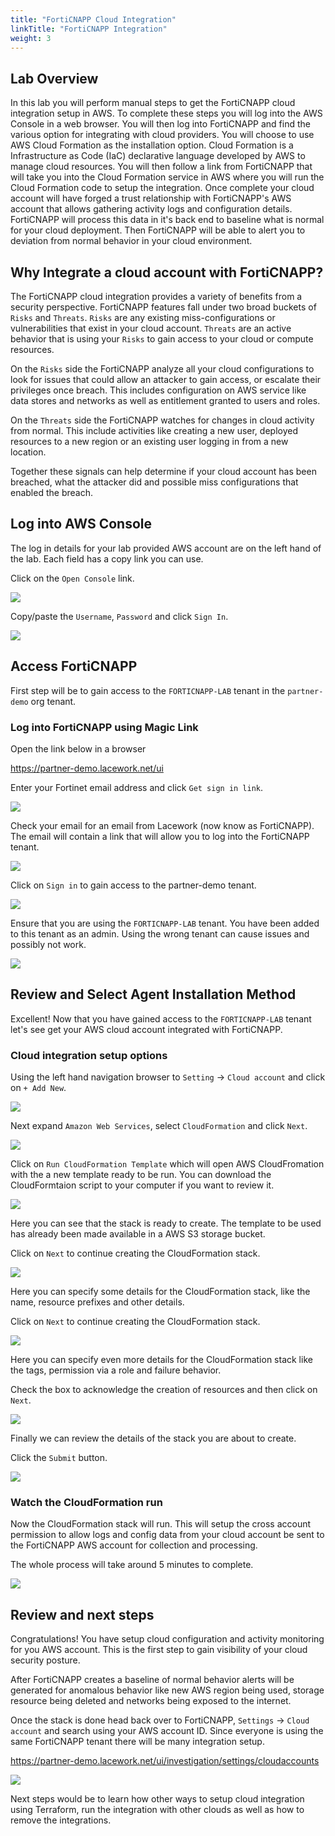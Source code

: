 ```yaml
---
title: "FortiCNAPP Cloud Integration"
linkTitle: "FortiCNAPP Integration"
weight: 3
---
```

## Lab Overview

In this lab you will perform manual steps to get the FortiCNAPP cloud integration setup in AWS. To complete these steps you will log into the AWS Console in a web browser.  You will then log into FortiCNAPP and find the various option for integrating with cloud providers.  You will choose to use AWS Cloud Formation as the installation option.  Cloud Formation is a Infrastructure as Code (IaC) declarative language developed by AWS to manage cloud resources. You will then follow a link from FortiCNAPP that will take you into the Cloud Formation service in AWS where you will run the Cloud Formation code to setup the integration.  Once complete your cloud account will have forged a trust relationship with FortiCNAPP's AWS account that allows gathering activity logs and configuration details.  FortiCNAPP will process this data in it's back end to baseline what is normal for your cloud deployment.  Then FortiCNAPP will be able to alert you to deviation from normal behavior in your cloud environment.

## Why Integrate a cloud account with FortiCNAPP?

The FortiCNAPP cloud integration provides a variety of benefits from a security perspective. FortiCNAPP features fall under two broad buckets of `Risks` and `Threats`. `Risks` are any existing miss-configurations or vulnerabilities that exist in your cloud account. `Threats` are an active behavior that is using your `Risks` to gain access to your cloud or compute resources.

On the `Risks` side the FortiCNAPP analyze all your cloud configurations to look for issues that could allow an attacker to gain access, or escalate their privileges once breach.  This includes configuration on AWS service like data stores and networks as well as entitlement granted to users and roles.

On the `Threats` side the FortiCNAPP watches for changes in cloud activity from normal.  This include activities like creating a new user, deployed resources to a new region or an existing user logging in from a new location.

Together these signals can help determine if your cloud account has been breached, what the attacker did and possible miss configurations that enabled the breach.

## Log into AWS Console

The log in details for your lab provided AWS account are on the left hand of the lab.  Each field has a copy link you can use.

Click on the `Open Console` link.

![](img/qwiklabs-lab-details.png)

Copy/paste the `Username`, `Password` and click `Sign In`.

![](img/aws-login.png)

## Access FortiCNAPP

First step will be to gain access to the `FORTICNAPP-LAB` tenant in the `partner-demo` org tenant.

### Log into FortiCNAPP using Magic Link

Open the link below in a browser

https://partner-demo.lacework.net/ui

Enter your Fortinet email address and click `Get sign in link`.  

![](img/forticnapp-get-link.png)

Check your email for an email from Lacework (now know as FortiCNAPP).  The email will contain a link that will allow you to log into the FortiCNAPP tenant.

![](img/forticnapp-email.png)

Click on `Sign in` to gain access to the partner-demo tenant.

![](img/forticnapp-login.png)

Ensure that you are using the `FORTICNAPP-LAB` tenant.  You have been added to this tenant as an admin.  Using the wrong tenant can cause issues and possibly not work.

![](img/forticnapp-select-tenant.png)

## Review and Select Agent Installation Method

Excellent! Now that you have gained access to the `FORTICNAPP-LAB` tenant let's see get your AWS cloud account integrated with FortiCNAPP.

### Cloud integration setup options

Using the left hand navigation browser to `Setting` -> `Cloud account` and click on `+ Add New`.

![](img/forticnapp-cloud-accounts.png)

Next expand `Amazon Web Services`, select `CloudFormation` and click `Next`.

![](img/forticnapp-cloud-aws.png)


Click on `Run CloudFormation Template` which will open AWS CloudFromation with the a new template ready to be run.  You can download the CloudFormtaion script to your computer if you want to review it.

![](img/forticnapp-launch-cf.png)

Here you can see that the stack is ready to create. The template to be used has already been made available in a AWS S3 storage bucket.

Click on `Next` to continue creating the CloudFormation stack.

![](img/aws-cf-create-stack.png)

Here you can specify some details for the CloudFormation stack, like the name, resource prefixes and other details. 

Click on `Next` to continue creating the CloudFormation stack.

![](img/aws-cf-specify-details.png)

Here you can specify even more details for the CloudFormation stack like the tags, permission via a role and failure behavior. 

Check the box to acknowledge the creation of resources and then click on `Next`.

![](img/aws-cf-speficy-more-details.png)

Finally we can review the details of the stack you are about to create. 

Click the `Submit` button.

![](img/aws-cf-speficy-more-details.png)

### Watch the CloudFormation run

Now the CloudFormation stack will run.  This will setup the cross account permission to allow logs and config data from your cloud account be sent to the FortiCNAPP AWS account for collection and processing.

The whole process will take around 5 minutes to complete.

![](img/aws-cf-complete.png)

## Review and next steps

Congratulations! You have setup cloud configuration and activity monitoring for you AWS account. This is the first step to gain visibility of your cloud security posture.

After FortiCNAPP creates a baseline of normal behavior alerts will be generated for anomalous behavior like new AWS region being used, storage resource being deleted and networks being exposed to the internet.

Once the stack is done head back over to FortiCNAPP, `Settings` -> `Cloud account` and search using your AWS account ID.  Since everyone is using the same FortiCNAPP tenant there will be many integration setup.

https://partner-demo.lacework.net/ui/investigation/settings/cloudaccounts

![](img/forticnapp-cloud-account-success.png)

Next steps would be to learn how other ways to setup cloud integration using Terraform, run the integration with other clouds as well as how to remove the integrations.